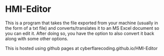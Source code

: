 # HMI-Editor
This is a program that takes the file exported from your machine (usually in the form of a txt file) and converts/translates it to an MS Excel document so you can edit it. After doing so, you have the option to also convert it back along with some other options.

This is hosted using github pages at cyberflarecoding.github.io/HMI-Editor
